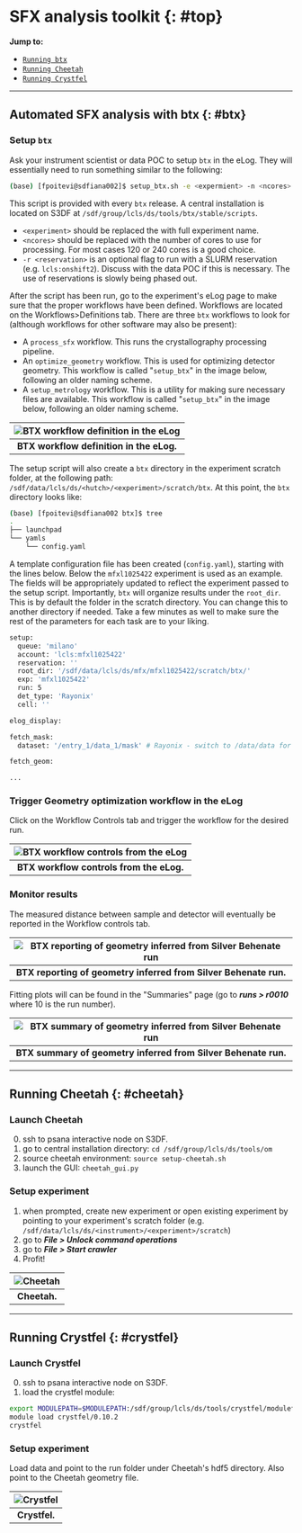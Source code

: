 # SFX analysis toolkit {: #top}

<a name="toc"></a> **Jump to:**
- [`Running btx`](#btx)
- [`Running Cheetah`](#cheetah)
- [`Running Crystfel`](#crystfel)

---
## Automated SFX analysis with btx {: #btx}

### Setup `btx`
Ask your instrument scientist or data POC to setup `btx` in the eLog. They will essentially need to run something similar to the following:
```bash
(base) [fpoitevi@sdfiana002]$ setup_btx.sh -e <expermient> -n <ncores> -w sfx [-r <reservation>]
```

This script is provided with every `btx` release. A central installation is located on S3DF at `/sdf/group/lcls/ds/tools/btx/stable/scripts`.

 - `<experiment>` should be replaced the with full experiment name.
 - `<ncores>` should be replaced with the number of cores to use for processing. For most cases 120 or 240 cores is a good choice.
 - `-r <reservation>` is an optional flag to run with a SLURM reservation (e.g. `lcls:onshift2`). Discuss with the data POC if this is necessary. The use of reservations is slowly being phased out.

After the script has been run, go to the experiment's eLog page to make sure that the proper workflows have been defined. Workflows are located on the Workflows>Definitions tab. There are three `btx` workflows to look for (although workflows for other software may also be present):

- A `process_sfx` workflow. This runs the crystallography processing pipeline.
- An `optimize_geometry` workflow. This is used for optimizing detector geometry. This workflow is called "`setup_btx`" in the image below, following an older naming scheme.
- A `setup_metrology` workflow. This is a utility for making sure necessary files are available. This workflow is called "`setup_btx`" in the image below, following an older naming scheme.

|                                                                        ![BTX workflow definition in the eLog](images/btx-def.png)                                                                        |
|:--------------------------------------------------------------------------------------------------------------------------------------------------------------------------------------------------------:|
|                                                                                 __BTX workflow definition in the eLog.__                                                                                 |

The setup script will also create a `btx` directory in the experiment scratch folder, at the following path: `/sdf/data/lcls/ds/<hutch>/<experiment>/scratch/btx`. At this point, the `btx` directory looks like:
```bash
(base) [fpoitevi@sdfiana002 btx]$ tree
.
├── launchpad
└── yamls
    └── config.yaml
```

A template configuration file has been created (`config.yaml`), starting with the lines below. Below the `mfxl1025422` experiment is used as an example. The fields will be appropriately updated to reflect the experiment passed to the setup script. Importantly, `btx` will organize results under the `root_dir`. This is by default the folder in the scratch directory. You can change this to another directory if needed. Take a few minutes as well to make sure the rest of the parameters for each task are to your liking.
```bash
setup:
  queue: 'milano'
  account: 'lcls:mfxl1025422'
  reservation: ''
  root_dir: '/sdf/data/lcls/ds/mfx/mfxl1025422/scratch/btx/'
  exp: 'mfxl1025422'
  run: 5
  det_type: 'Rayonix'
  cell: ''

elog_display:

fetch_mask:
  dataset: '/entry_1/data_1/mask' # Rayonix - switch to /data/data for other det

fetch_geom:

...
```



### Trigger Geometry optimization workflow in the eLog

Click on the Workflow Controls tab and trigger the workflow for the desired run.

| ![BTX workflow controls from the eLog](images/btx-controls.png) | 
|:---------------------------------------------------------------:| 
|            __BTX workflow controls from the eLog.__             |

### Monitor results

The measured distance between sample and detector will eventually be reported in the Workflow controls tab. 

| ![BTX reporting of geometry inferred from Silver Behenate run](images/btx-geom.png) | 
|:-----------------------------------------------------------------------------------:| 
|                      __BTX reporting of geometry inferred from Silver Behenate run.__                       |

Fitting plots will can be found in the "Summaries" page (go to ***runs > r0010*** where 10 is the run number).


| ![BTX summary of geometry inferred from Silver Behenate run](images/btx-geom-summary.png) | 
|:-----------------------------------------------------------------------------------------:| 
|              __BTX summary of geometry inferred from Silver Behenate run.__               |

---
## Running Cheetah {: #cheetah}

### Launch Cheetah

0. ssh to psana interactive node on S3DF.
1. go to central installation directory: `cd /sdf/group/lcls/ds/tools/om`
2. source cheetah environment: `source setup-cheetah.sh`
3. launch the GUI: `cheetah_gui.py`

### Setup experiment

1. when prompted, create new experiment or open existing experiment by pointing to your experiment's scratch folder (e.g. `/sdf/data/lcls/ds/<instrument>/<experiment>/scratch`)
2. go to ***File > Unlock command operations***
3. go to ***File > Start crawler***
4. Profit!

| ![Cheetah](images/cheetah.png) | 
|:------------------------------:| 
|          __Cheetah.__          |


---
## Running Crystfel {: #crystfel}

### Launch Crystfel

0. ssh to psana interactive node on S3DF.
1. load the crystfel module: 
```bash
export MODULEPATH=$MODULEPATH:/sdf/group/lcls/ds/tools/crystfel/modulefiles
module load crystfel/0.10.2
crystfel
```

### Setup experiment

Load data and point to the run folder under Cheetah's hdf5 directory. Also point to the Cheetah geometry file.

| ![Crystfel](images/crystfel.png) | 
|:--------------------------------:| 
|          __Crystfel.__           |
